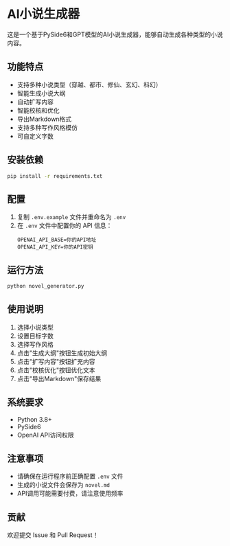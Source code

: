 # AI小说生成器

这是一个基于PySide6和GPT模型的AI小说生成器，能够自动生成各种类型的小说内容。

## 功能特点

- 支持多种小说类型（穿越、都市、修仙、玄幻、科幻）
- 智能生成小说大纲
- 自动扩写内容
- 智能校核和优化
- 导出Markdown格式
- 支持多种写作风格模仿
- 可自定义字数

## 安装依赖

```bash
pip install -r requirements.txt
```

## 配置

1. 复制 `.env.example` 文件并重命名为 `.env`
2. 在 `.env` 文件中配置你的 API 信息：
   ```
   OPENAI_API_BASE=你的API地址
   OPENAI_API_KEY=你的API密钥
   ```

## 运行方法

```bash
python novel_generator.py
```

## 使用说明

1. 选择小说类型
2. 设置目标字数
3. 选择写作风格
4. 点击"生成大纲"按钮生成初始大纲
5. 点击"扩写内容"按钮扩充内容
6. 点击"校核优化"按钮优化文本
7. 点击"导出Markdown"保存结果

## 系统要求

- Python 3.8+
- PySide6
- OpenAI API访问权限

## 注意事项

- 请确保在运行程序前正确配置 `.env` 文件
- 生成的小说文件会保存为 `novel.md`
- API调用可能需要付费，请注意使用频率

## 贡献

欢迎提交 Issue 和 Pull Request！ 